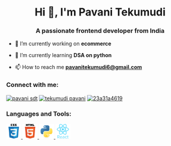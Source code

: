 <h1 align="center">Hi 👋, I'm Pavani Tekumudi</h1>
<h3 align="center">A passionate frontend developer from India</h3>

- 🔭 I’m currently working on **ecommerce**

- 🌱 I’m currently learning **DSA on python**

- 📫 How to reach me **pavanitekumudi6@gmail.com**

<h3 align="left">Connect with me:</h3>
<p align="left">
<a href="https://linkedin.com/in/pavani sdt" target="blank"><img align="center" src="https://raw.githubusercontent.com/rahuldkjain/github-profile-readme-generator/master/src/images/icons/Social/linked-in-alt.svg" alt="pavani sdt" height="30" width="40" /></a>
<a href="https://www.hackerrank.com/tekumudi pavani" target="blank"><img align="center" src="https://raw.githubusercontent.com/rahuldkjain/github-profile-readme-generator/master/src/images/icons/Social/hackerrank.svg" alt="tekumudi pavani" height="30" width="40" /></a>
<a href="https://www.leetcode.com/23a31a4619" target="blank"><img align="center" src="https://raw.githubusercontent.com/rahuldkjain/github-profile-readme-generator/master/src/images/icons/Social/leet-code.svg" alt="23a31a4619" height="30" width="40" /></a>
</p>

<h3 align="left">Languages and Tools:</h3>
<p align="left"> <a href="https://www.w3schools.com/css/" target="_blank" rel="noreferrer"> <img src="https://raw.githubusercontent.com/devicons/devicon/master/icons/css3/css3-original-wordmark.svg" alt="css3" width="40" height="40"/> </a> <a href="https://www.w3.org/html/" target="_blank" rel="noreferrer"> <img src="https://raw.githubusercontent.com/devicons/devicon/master/icons/html5/html5-original-wordmark.svg" alt="html5" width="40" height="40"/> </a> <a href="https://www.python.org" target="_blank" rel="noreferrer"> <img src="https://raw.githubusercontent.com/devicons/devicon/master/icons/python/python-original.svg" alt="python" width="40" height="40"/> </a> <a href="https://reactjs.org/" target="_blank" rel="noreferrer"> <img src="https://raw.githubusercontent.com/devicons/devicon/master/icons/react/react-original-wordmark.svg" alt="react" width="40" height="40"/> </a> </p>
